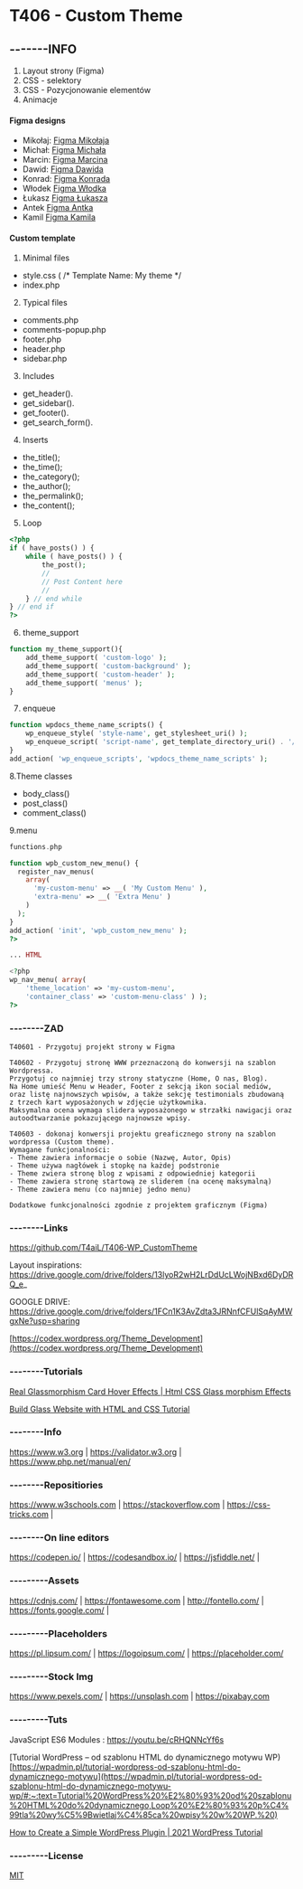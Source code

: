 # T406 - Custom Theme
## -------INFO

1. Layout strony (Figma)
2. CSS - selektory
3. CSS - Pozycjonowanie elementów
4. Animacje

#### Figma designs

- Mikołaj: [Figma Mikołaja](https://www.figma.com/file/NZaBJrmjiV05O6N46C73JH/Szablon-Wordpress?node-id=0%3A1)
- Michał: [Figma Michała](https://www.figma.com/file/IeqiN8AMKLmjjlRvmuSl6n/Untitled?node-id=0%3A1)
- Marcin: [Figma Marcina](https://www.figma.com/file/MMeQuXss4JoQsNfxLy6byK/Untitled?node-id=0%3A1)
- Dawid: [Figma Dawida](https://www.figma.com/file/rngjCahLoxBuHC3AqiDRGf/Untitled?node-id=0%3A1)
- Konrad: [Figma Konrada](https://www.figma.com/file/dKFVNdjUIG7C9KPcDNFnms/Szablon-Figma?node-id=4%3A26)
- Włodek [Figma Włodka](https://www.figma.com/file/dDtft0tZLBmEsdUK5umyn8/Untitled?node-id=0%3A1)
- Łukasz [Figma Łukasza](https://www.figma.com/file/KCTWT1dl7cawSPxWxOW5pX/Untitled)
- Antek [Figma Antka](https://www.figma.com/file/xfixq47jsxWkQfMcxJnbJz/Untitled?node-id=0%3A1)
- Kamil [Figma Kamila](https://www.figma.com/file/24JqxDdwmEoYdtlMlg9CoO/Untitled?node-id=0%3A1)

#### Custom template

1. Minimal files

* style.css (
/*
Template Name: My theme
*/
* index.php

2. Typical files

* comments.php
* comments-popup.php
* footer.php
* header.php
* sidebar.php

3. Includes

* get_header().
* get_sidebar().
* get_footer().
* get_search_form().

4. Inserts

* the_title();
* the_time();
* the_category();
* the_author();
* the_permalink();
* the_content();

5. Loop
```php
<?php 
if ( have_posts() ) {
	while ( have_posts() ) {
		the_post(); 
		//
		// Post Content here
		//
	} // end while
} // end if
?>
```

6. theme_support
```php
function my_theme_support(){
    add_theme_support( 'custom-logo' );
    add_theme_support( 'custom-background' );
    add_theme_support( 'custom-header' );  
    add_theme_support( 'menus' );  
}
```
7. enqueue
```php
function wpdocs_theme_name_scripts() {
    wp_enqueue_style( 'style-name', get_stylesheet_uri() );
    wp_enqueue_script( 'script-name', get_template_directory_uri() . '/js/example.js', array(), '1.0.0', true );
}
add_action( 'wp_enqueue_scripts', 'wpdocs_theme_name_scripts' );
```
8.Theme classes

* body_class()
* post_class()
* comment_class()

9.menu
```php
functions.php

function wpb_custom_new_menu() {
  register_nav_menus(
    array(
      'my-custom-menu' => __( 'My Custom Menu' ),
      'extra-menu' => __( 'Extra Menu' )
    )
  );
}
add_action( 'init', 'wpb_custom_new_menu' );
?>

... HTML

<?php
wp_nav_menu( array( 
    'theme_location' => 'my-custom-menu', 
    'container_class' => 'custom-menu-class' ) ); 
?>
```

### --------ZAD
``` 
T40601 - Przygotuj projekt strony w Figma

T40602 - Przygotuj stronę WWW przeznaczoną do konwersji na szablon Wordpressa. 
Przygotuj co najmniej trzy strony statyczne (Home, O nas, Blog).
Na Home umieść Menu w Header, Footer z sekcją ikon social mediów,
oraz listę najnowszych wpisów, a także sekcję testimonials zbudowaną 
z trzech kart wyposażonych w zdjęcie użytkownika.
Maksymalna ocena wymaga slidera wyposażonego w strzałki nawigacji oraz autoodtwarzanie pokazującego najnowsze wpisy.

T40603 - dokonaj konwersji projektu greaficznego strony na szablon wordpressa (Custom theme). 
Wymagane funkcjonalności:
- Theme zawiera informacje o sobie (Nazwę, Autor, Opis)
- Theme używa nagłówek i stopkę na każdej podstronie
- Theme zwiera stronę blog z wpisami z odpowiedniej kategorii
- Theme zawiera stronę startową ze sliderem (na ocenę maksymalną)
- Theme zawiera menu (co najmniej jedno menu)

Dodatkowe funkcjonalności zgodnie z projektem graficznym (Figma)
```
### --------Links
https://github.com/T4aiL/T406-WP_CustomTheme

Layout inspirations: https://drive.google.com/drive/folders/13lyoR2wH2LrDdUcLWojNBxd6DyDRQ_e_

GOOGLE DRIVE: https://drive.google.com/drive/folders/1FCn1K3AvZdta3JRNnfCFUlSqAyMWgxNe?usp=sharing

[https://codex.wordpress.org/Theme_Development](https://codex.wordpress.org/Theme_Development)

### --------Tutorials
[Real Glassmorphism Card Hover Effects | Html CSS Glass morphism Effects](https://youtu.be/hv0rNxr1XXk)

[Build Glass Website with HTML and CSS Tutorial](https://youtu.be/O7WbVj5apxU)

### --------Info
https://www.w3.org | https://validator.w3.org | https://www.php.net/manual/en/
### --------Repositiories
https://www.w3schools.com | https://stackoverflow.com | https://css-tricks.com |
### --------On line editors
https://codepen.io/ | https://codesandbox.io/ | https://jsfiddle.net/ |
### ---------Assets
https://cdnjs.com/ | https://fontawesome.com | http://fontello.com/ | https://fonts.google.com/ |
### ---------Placeholders
https://pl.lipsum.com/ | https://logoipsum.com/ | https://placeholder.com/
### ---------Stock Img
https://www.pexels.com/ | https://unsplash.com | https://pixabay.com
### ---------Tuts
JavaScript ES6 Modules : https://youtu.be/cRHQNNcYf6s

[Tutorial WordPress – od szablonu HTML do dynamicznego motywu WP)[https://wpadmin.pl/tutorial-wordpress-od-szablonu-html-do-dynamicznego-motywu](https://wpadmin.pl/tutorial-wordpress-od-szablonu-html-do-dynamicznego-motywu-wp/#:~:text=Tutorial%20WordPress%20%E2%80%93%20od%20szablonu%20HTML%20do%20dynamicznego,Loop%20%E2%80%93%20p%C4%99tla%20wy%C5%9Bwietlaj%C4%85ca%20wpisy%20w%20WP.%20)

[How to Create a Simple WordPress Plugin | 2021 WordPress Tutorial](https://www.youtube.com/watch?v=7REUdrDM_uE)
### ---------License
[MIT](https://choosealicense.com/licenses/mit/)

